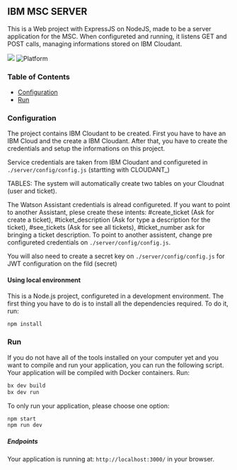 ## IBM MSC SERVER

This is a Web project with ExpressJS on NodeJS, made to be a server application for the MSC. When configureted and running, it listens GET and POST calls, managing informations stored on IBM Cloudant.

[![](https://img.shields.io/badge/IBM%20Cloud-powered-blue.svg)](https://bluemix.net)
![Platform](https://img.shields.io/badge/platform-NODE-lightgrey.svg?style=flat)

### Table of Contents
* [Configuration](#configuration)
* [Run](#run)

<a name="configuration"></a>
### Configuration

The project contains IBM Cloudant to be created. First you have to have an IBM Cloud and the create a IBM Cloudant. After that, you have to create the credentials and setup the informations on this project.

Service credentials are taken from IBM Cloudant and configureted in `./server/config/config.js` (startting with CLOUDANT_)

TABLES: The system will automatically create two tables on your Cloudnat (user and ticket).

The Watson Assistant credentials is alread configureted. If you want to point to another Assistant, plese create these intents: #create_ticket (Ask for create a ticket), #ticket_description (Ask for type a description for the ticket), #see_tickets (Ask for see all tickets), #ticket_number ask for bringing a ticket description. To point to another assistent, change pre configureted credentials on `./server/config/config.js`.

You will also need to create a secret key on `./server/config/config.js` for JWT configuration on the fild (secret)

#### Using local environment
This is a Node.js project, configureted in a development environment. The first thing you have to do is to install all the dependencies required. To do it, run:

```bash
npm install
```

<a name="run"></a>
### Run

If you do not have all of the tools installed on your computer yet and you want to compile and run your application, you can run the following script. Your application will be compiled with Docker containers. Run:

```bash
bx dev build
bx dev run
```

To only run your application, please choose one option:

```bash
npm start
npm run dev
```

##### Endpoints

Your application is running at: `http://localhost:3000/` in your browser.
